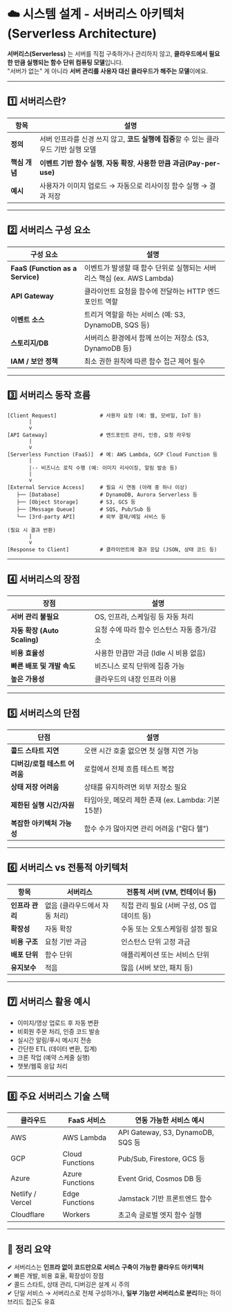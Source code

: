 # ☁️ 시스템 설계 - 서버리스 아키텍처 (Serverless Architecture)

**서버리스(Serverless)** 는 서버를 직접 구축하거나 관리하지 않고, **클라우드에서 필요한 만큼 실행되는 함수 단위 컴퓨팅 모델**입니다.  
"서버가 없는" 게 아니라 **서버 관리를 사용자 대신 클라우드가 해주는 모델**이에요.

---

## 1️⃣ 서버리스란?

| 항목       | 설명 |
|------------|------|
| **정의**   | 서버 인프라를 신경 쓰지 않고, **코드 실행에 집중**할 수 있는 클라우드 기반 실행 모델 |
| **핵심 개념** | **이벤트 기반 함수 실행**, **자동 확장**, **사용한 만큼 과금(Pay-per-use)** |
| **예시**   | 사용자가 이미지 업로드 → 자동으로 리사이징 함수 실행 → 결과 저장

---

## 2️⃣ 서버리스 구성 요소

| 구성 요소         | 설명 |
|------------------|------|
| **FaaS (Function as a Service)** | 이벤트가 발생할 때 함수 단위로 실행되는 서버리스 핵심 (ex. AWS Lambda) |
| **API Gateway**    | 클라이언트 요청을 함수에 전달하는 HTTP 엔드포인트 역할 |
| **이벤트 소스**    | 트리거 역할을 하는 서비스 (예: S3, DynamoDB, SQS 등) |
| **스토리지/DB**    | 서버리스 환경에서 함께 쓰이는 저장소 (S3, DynamoDB 등) |
| **IAM / 보안 정책** | 최소 권한 원칙에 따른 함수 접근 제어 필수 |

---

## 3️⃣ 서버리스 동작 흐름

```text
[Client Request]              # 사용자 요청 (예: 웹, 모바일, IoT 등)
       |
       v
[API Gateway]                 # 엔드포인트 관리, 인증, 요청 라우팅
       |
       v
[Serverless Function (FaaS)]  # 예: AWS Lambda, GCP Cloud Function 등
       |
       |-- 비즈니스 로직 수행 (예: 이미지 리사이징, 알림 발송 등)
       |
       v
[External Service Access]     # 필요 시 연동 (아래 중 하나 이상)
   ├── [Database]             # DynamoDB, Aurora Serverless 등
   ├── [Object Storage]       # S3, GCS 등
   ├── [Message Queue]        # SQS, Pub/Sub 등
   └── [3rd-party API]        # 외부 결제/메일 서비스 등

(필요 시 결과 반환)
       |
       v
[Response to Client]          # 클라이언트에 결과 응답 (JSON, 상태 코드 등)
```

---

## 4️⃣ 서버리스의 장점

| 장점                         | 설명 |
|------------------------------|------|
| **서버 관리 불필요**          | OS, 인프라, 스케일링 등 자동 처리 |
| **자동 확장 (Auto Scaling)** | 요청 수에 따라 함수 인스턴스 자동 증가/감소 |
| **비용 효율성**               | 사용한 만큼만 과금 (Idle 시 비용 없음) |
| **빠른 배포 및 개발 속도**   | 비즈니스 로직 단위에 집중 가능 |
| **높은 가용성**               | 클라우드의 내장 인프라 이용

---

## 5️⃣ 서버리스의 단점

| 단점                          | 설명 |
|-------------------------------|------|
| **콜드 스타트 지연**           | 오랜 시간 호출 없으면 첫 실행 지연 가능 |
| **디버깅/로컬 테스트 어려움**   | 로컬에서 전체 흐름 테스트 복잡 |
| **상태 저장 어려움**           | 상태를 유지하려면 외부 저장소 필요 |
| **제한된 실행 시간/자원**      | 타임아웃, 메모리 제한 존재 (ex. Lambda: 기본 15분) |
| **복잡한 아키텍처 가능성**     | 함수 수가 많아지면 관리 어려움 ("람다 헬")

---

## 6️⃣ 서버리스 vs 전통적 아키텍처

| 항목           | 서버리스                          | 전통적 서버 (VM, 컨테이너 등)        |
|----------------|------------------------------------|--------------------------------------|
| **인프라 관리** | 없음 (클라우드에서 자동 처리)       | 직접 관리 필요 (서버 구성, OS 업데이트 등) |
| **확장성**     | 자동 확장                          | 수동 또는 오토스케일링 설정 필요       |
| **비용 구조**  | 요청 기반 과금                     | 인스턴스 단위 고정 과금               |
| **배포 단위**  | 함수 단위                          | 애플리케이션 또는 서비스 단위          |
| **유지보수**   | 적음                               | 많음 (서버 보안, 패치 등)

---

## 7️⃣ 서버리스 활용 예시

- 이미지/영상 업로드 후 자동 변환
- 비회원 주문 처리, 인증 코드 발송
- 실시간 알림/푸시 메시지 전송
- 간단한 ETL (데이터 변환, 집계)
- 크론 작업 (예약 스케줄 실행)
- 챗봇/웹훅 응답 처리

---

## 8️⃣ 주요 서버리스 기술 스택

| 클라우드       | FaaS 서비스      | 연동 가능한 서비스 예시 |
|----------------|------------------|--------------------------|
| AWS            | AWS Lambda       | API Gateway, S3, DynamoDB, SQS 등 |
| GCP            | Cloud Functions  | Pub/Sub, Firestore, GCS 등 |
| Azure          | Azure Functions  | Event Grid, Cosmos DB 등 |
| Netlify / Vercel | Edge Functions | Jamstack 기반 프론트엔드 함수 |
| Cloudflare     | Workers          | 초고속 글로벌 엣지 함수 실행 |

---

## 🎯 정리 요약

✔ 서버리스는 **인프라 없이 코드만으로 서비스 구축이 가능한 클라우드 아키텍처**  
✔ 빠른 개발, 비용 효율, 확장성이 장점  
✔ 콜드 스타트, 상태 관리, 디버깅은 설계 시 주의  
✔ 단일 서비스 → 서버리스로 전체 구성하거나, **일부 기능만 서버리스로 분리**하는 하이브리드 접근도 유효

